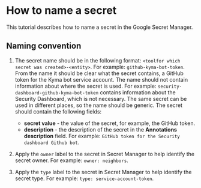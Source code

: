 # How to name a secret

This tutorial describes how to name a secret in the Google Secret Manager.

## Naming convention

1. The secret name should be in the following format: `<toolfor which secret was created>-<entity>`. For example: `github-kyma-bot-token`. From the name it should be clear what the secret contains, a GitHub token for the Kyma bot service account.
   The name should not contain information about where the secret is used. For example: `security-dashboard-github-kyma-bot-token` contains information about the Security Dashboard, which is not necessary. The same secret can be used in different places, so the name should be generic.
   The secret should contain the following fields:
    - **secret value** - the value of the secret, for example, the GitHub token.
    - **description** - the description of the secret in the **Annotations description** field. For example: `GitHub token for the Security dashboard Github bot`.

2. Apply the `owner` label to the secret in Secret Manager to help identify the secret owner. For example: `owner: neighbors`.
3. Apply the `type` label to the secret in Secret Manager to help identify the secret type. For example: `type: service-account-token`.